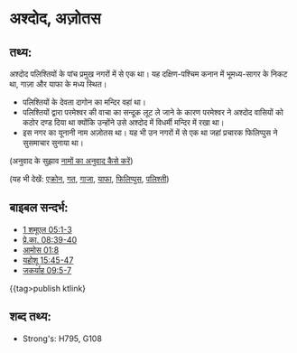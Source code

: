 # अश्दोद, अज़ोतस #

## तथ्य: ##

अश्दोद पलिश्तियों के पांच प्रमुख नगरों में से एक था। यह दक्षिण-पश्चिम कनान में भूमध्य-सागर के निकट था, गाज़ा और याफा के मध्य स्थित।

* पलिश्तियों के देवता दागोन का मन्दिर वहां था।
* पलिश्तियों द्वारा परमेश्वर की वाचा का सन्दूक लूट ले जाने के कारण परमेश्वर ने अश्दोद वासियों को कठोर दण्ड दिया था क्योंकि उन्होंने उसे अश्दोद में विधर्मी मन्दिर में रखा था। 
* इस नगर का यूनानी नाम अज़ोतस था। यह भी उन नगरों में से एक था जहां प्रचारक फिलिप्पुस ने सुसमाचार सुनाया था।

(अनुवाद के सुझाव [नामों का अनुवाद कैसे करें](rc://en/ta/man/translate/translate-names))

(यह भी देखें: [एक्रोन](../names/ekron.md), [गत](../names/gath.md), [गाजा](../names/gaza.md), [याफा](../names/joppa.md), [फिलिप्पुस](../names/philip.md), [पलिश्ती](../names/philistines.md))

## बाइबल सन्दर्भ: ##

* [1 शमूएल 05:1-3](rc://en/tn/help/1sa/05/01)
* [प्रे.का. 08:39-40](rc://en/tn/help/act/08/39)
* [आमोस 01:8](rc://en/tn/help/amo/01/08)
* [यहोशू 15:45-47](rc://en/tn/help/jos/15/45)
* [जकर्याह 09:5-7](rc://en/tn/help/zec/09/05)

{{tag>publish ktlink}

## शब्द तथ्य: ##

* Strong's: H795, G108
